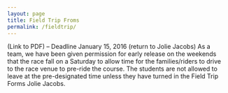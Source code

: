 ```yaml
---
layout: page
title: Field Trip Froms
permalink: /fieldtrip/
---
```


(Link to PDF) – Deadline January 15, 2016 (return to Jolie Jacobs) As a team, we have been given permission for early release on the weekends that the race fall on a Saturday to allow time for the families/riders to drive to the race venue to pre-ride the course. The students are not allowed to leave at the pre-designated time unless they have turned in the Field Trip Forms Jolie Jacobs.
